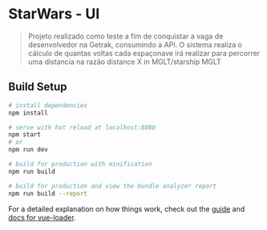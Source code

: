 # StarWars - UI

> Projeto realizado como teste a fim de conquistar a vaga de desenvolvedor na Getrak, consumindo a API.
O sistema realiza o cálculo de quantas voltas cada espaçonave irá realizar para percorrer uma distancia na razão distance X in MGLT/starship MGLT

## Build Setup

``` bash
# install dependencies
npm install

# serve with hot reload at localhost:8080
npm start
# or
npm run dev

# build for production with minification
npm run build

# build for production and view the bundle analyzer report
npm run build --report
```

For a detailed explanation on how things work, check out the [guide](http://vuejs-templates.github.io/webpack/) and [docs for vue-loader](http://vuejs.github.io/vue-loader).
